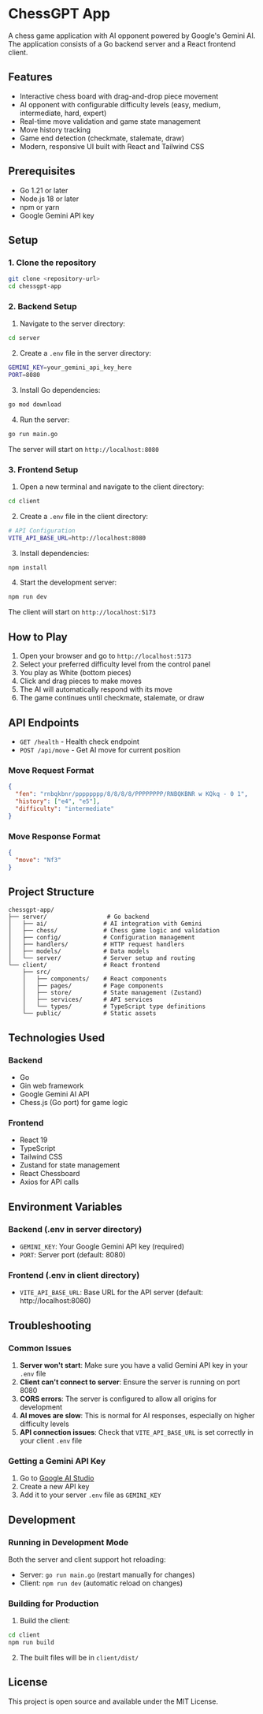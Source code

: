 # ChessGPT App

A chess game application with AI opponent powered by Google's Gemini AI. The application consists of a Go backend server and a React frontend client.

## Features

- Interactive chess board with drag-and-drop piece movement
- AI opponent with configurable difficulty levels (easy, medium, intermediate, hard, expert)
- Real-time move validation and game state management
- Move history tracking
- Game end detection (checkmate, stalemate, draw)
- Modern, responsive UI built with React and Tailwind CSS

## Prerequisites

- Go 1.21 or later
- Node.js 18 or later
- npm or yarn
- Google Gemini API key

## Setup

### 1. Clone the repository

```bash
git clone <repository-url>
cd chessgpt-app
```

### 2. Backend Setup

1. Navigate to the server directory:
```bash
cd server
```

2. Create a `.env` file in the server directory:
```bash
GEMINI_KEY=your_gemini_api_key_here
PORT=8080
```

3. Install Go dependencies:
```bash
go mod download
```

4. Run the server:
```bash
go run main.go
```

The server will start on `http://localhost:8080`

### 3. Frontend Setup

1. Open a new terminal and navigate to the client directory:
```bash
cd client
```

2. Create a `.env` file in the client directory:
```bash
# API Configuration
VITE_API_BASE_URL=http://localhost:8080
```

3. Install dependencies:
```bash
npm install
```

4. Start the development server:
```bash
npm run dev
```

The client will start on `http://localhost:5173`

## How to Play

1. Open your browser and go to `http://localhost:5173`
2. Select your preferred difficulty level from the control panel
3. You play as White (bottom pieces)
4. Click and drag pieces to make moves
5. The AI will automatically respond with its move
6. The game continues until checkmate, stalemate, or draw

## API Endpoints

- `GET /health` - Health check endpoint
- `POST /api/move` - Get AI move for current position

### Move Request Format

```json
{
  "fen": "rnbqkbnr/pppppppp/8/8/8/8/PPPPPPPP/RNBQKBNR w KQkq - 0 1",
  "history": ["e4", "e5"],
  "difficulty": "intermediate"
}
```

### Move Response Format

```json
{
  "move": "Nf3"
}
```

## Project Structure

```
chessgpt-app/
├── server/                 # Go backend
│   ├── ai/                # AI integration with Gemini
│   ├── chess/             # Chess game logic and validation
│   ├── config/            # Configuration management
│   ├── handlers/          # HTTP request handlers
│   ├── models/            # Data models
│   └── server/            # Server setup and routing
└── client/                # React frontend
    ├── src/
    │   ├── components/    # React components
    │   ├── pages/         # Page components
    │   ├── store/         # State management (Zustand)
    │   ├── services/      # API services
    │   └── types/         # TypeScript type definitions
    └── public/            # Static assets
```

## Technologies Used

### Backend
- Go
- Gin web framework
- Google Gemini AI API
- Chess.js (Go port) for game logic

### Frontend
- React 19
- TypeScript
- Tailwind CSS
- Zustand for state management
- React Chessboard
- Axios for API calls

## Environment Variables

### Backend (.env in server directory)
- `GEMINI_KEY`: Your Google Gemini API key (required)
- `PORT`: Server port (default: 8080)

### Frontend (.env in client directory)
- `VITE_API_BASE_URL`: Base URL for the API server (default: http://localhost:8080)

## Troubleshooting

### Common Issues

1. **Server won't start**: Make sure you have a valid Gemini API key in your `.env` file
2. **Client can't connect to server**: Ensure the server is running on port 8080
3. **CORS errors**: The server is configured to allow all origins for development
4. **AI moves are slow**: This is normal for AI responses, especially on higher difficulty levels
5. **API connection issues**: Check that `VITE_API_BASE_URL` is set correctly in your client `.env` file

### Getting a Gemini API Key

1. Go to [Google AI Studio](https://makersuite.google.com/app/apikey)
2. Create a new API key
3. Add it to your server `.env` file as `GEMINI_KEY`

## Development

### Running in Development Mode

Both the server and client support hot reloading:

- Server: `go run main.go` (restart manually for changes)
- Client: `npm run dev` (automatic reload on changes)

### Building for Production

1. Build the client:
```bash
cd client
npm run build
```

2. The built files will be in `client/dist/`

## License

This project is open source and available under the MIT License. 